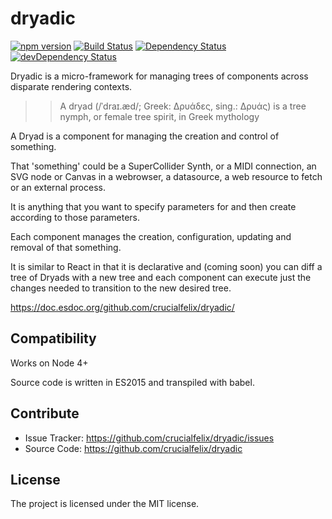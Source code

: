 dryadic
=======

[![npm version](https://badge.fury.io/js/dryadic.svg)](http://badge.fury.io/js/dryadic) [![Build Status](https://travis-ci.org/crucialfelix/dryadic.svg?branch=master)](https://travis-ci.org/crucialfelix/dryadic) [![Dependency Status](https://david-dm.org/crucialfelix/dryadic.svg)](https://david-dm.org/crucialfelix/dryadic) [![devDependency Status](https://david-dm.org/crucialfelix/dryadic/dev-status.svg)](https://david-dm.org/crucialfelix/dryadic#info=devDependencies)

Dryadic is a micro-framework for managing trees of components across disparate rendering contexts.

>> A dryad (/ˈdraɪ.æd/; Greek: Δρυάδες, sing.: Δρυάς) is a tree nymph, or female tree spirit, in Greek mythology

A Dryad is a component for managing the creation and control of something.

That 'something' could be a SuperCollider Synth, or a MIDI connection, an SVG node or Canvas in a webrowser, a datasource, a web resource to fetch or an external process.

It is anything that you want to specify parameters for and then create according to those parameters.

Each component manages the creation, configuration, updating and removal of that something.

It is similar to React in that it is declarative and (coming soon) you can diff a tree of Dryads with a new tree and each component can execute just the changes needed to transition to the new desired tree.

https://doc.esdoc.org/github.com/crucialfelix/dryadic/


Compatibility
-------------

Works on Node 4+

Source code is written in ES2015 and transpiled with babel.


Contribute
----------

- Issue Tracker: https://github.com/crucialfelix/dryadic/issues
- Source Code: https://github.com/crucialfelix/dryadic


License
-------

The project is licensed under the MIT license.
